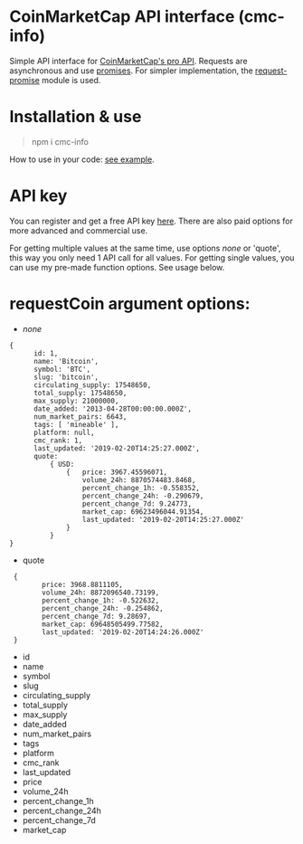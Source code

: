 # CoinMarketCap API interface (cmc-info)
Simple API interface for [CoinMarketCap's pro API](https://pro.coinmarketcap.com/).
Requests are asynchronous and use [promises](https://developer.mozilla.org/en-US/docs/Web/JavaScript/Reference/Global_Objects/Promise). For simpler implementation, the [request-promise](https://www.npmjs.com/package/request-promise) module is used.

# Installation & use
> npm i cmc-info

How to use in your code: [see example](./example.js).

# API key
You can register and get a free API key [here](https://pro.coinmarketcap.com/account). There are also paid options for more advanced and commercial use.

For getting multiple values at the same time, use options *none* or 'quote',
this way you only need 1 API call for all values.
For getting single values, you can use my pre-made function options.
See usage below.

# requestCoin argument options:
  - *none*
  ```
 { 
		id: 1,
		name: 'Bitcoin',
		symbol: 'BTC',
		slug: 'bitcoin',
		circulating_supply: 17548650,
		total_supply: 17548650,
		max_supply: 21000000,
		date_added: '2013-04-28T00:00:00.000Z',
		num_market_pairs: 6643,
		tags: [ 'mineable' ],
		platform: null,
		cmc_rank: 1,
		last_updated: '2019-02-20T14:25:27.000Z',
		quote:
			{ USD:
				{ 	price: 3967.45596071,
					volume_24h: 8870574483.8468,
					percent_change_1h: -0.558352,
					percent_change_24h: -0.290679,
					percent_change_7d: 9.24773,
					market_cap: 69623496044.91354,
					last_updated: '2019-02-20T14:25:27.000Z'
				}
			} 
 }
```
		
  - quote
```
 { 
		price: 3968.8811105,
		volume_24h: 8872096540.73199,
		percent_change_1h: -0.522632,
		percent_change_24h: -0.254862,
		percent_change_7d: 9.28697,
		market_cap: 69648505499.77582,
		last_updated: '2019-02-20T14:24:26.000Z'
 }
```
  - id
  - name
  - symbol
  - slug
  - circulating_supply
  - total_supply
  - max_supply
  - date_added
  - num_market_pairs
  - tags
  - platform
  - cmc_rank
  - last_updated
  - price
  - volume_24h
  - percent_change_1h
  - percent_change_24h
  - percent_change_7d
  - market_cap
